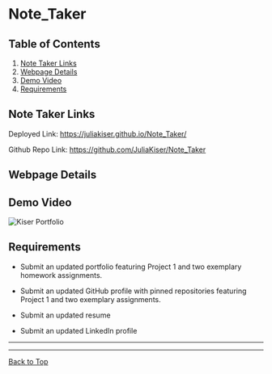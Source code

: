 # Note_Taker

## Table of Contents

1. [Note Taker Links](##Note-Taker-Links)
2. [Webpage Details](##Webpage-Details)
3. [Demo Video](##Demo-Video)
4. [Requirements](##Requirements)

## Note Taker Links

Deployed Link: https://juliakiser.github.io/Note_Taker/

Github Repo Link: https://github.com/JuliaKiser/Note_Taker

## Webpage Details


## Demo Video

![Kiser Portfolio](./assets/images/Updated.Portfolio.gif)

## Requirements

- Submit an updated portfolio featuring Project 1 and two exemplary homework assignments.

- Submit an updated GitHub profile with pinned repositories featuring Project 1 and two exemplary assignments.

- Submit an updated resume

- Submit an updated LinkedIn profile

---

---

[Back to Top](##Table-of-Contents)
